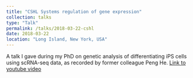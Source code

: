 ```yaml
---
title: "CSHL Systems regulation of gene expression"
collection: talks
type: "Talk"
permalink: /talks/2018-03-22-cshl
date: 2018-03-22
location: "Long Island, New York, USA"
---
```


A talk I gave during my PhD on genetic analysis of differentiating iPS cells using scRNA-seq data, as recorded by former colleague Peng He. [Link to youtube video](https://www.youtube.com/watch?v=va3ANDtfPHY)
